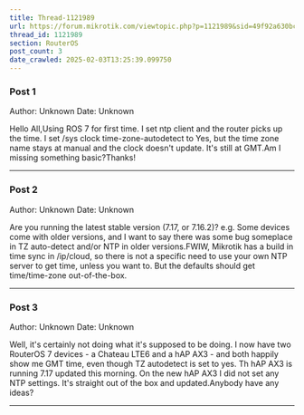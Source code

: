 ```yaml
---
title: Thread-1121989
url: https://forum.mikrotik.com/viewtopic.php?p=1121989&sid=49f92a630bc7970d8ca50523be880e8f#p1121989
thread_id: 1121989
section: RouterOS
post_count: 3
date_crawled: 2025-02-03T13:25:39.099750
---
```


### Post 1
Author: Unknown
Date: Unknown

Hello All,Using ROS 7 for first time. I set ntp client and the router picks up the time. I set /sys clock time-zone-autodetect to Yes, but the time zone name stays at manual and the clock doesn't update. It's still at GMT.Am I missing something basic?Thanks!

---
### Post 2
Author: Unknown
Date: Unknown

Are you running the latest stable version (7.17, or 7.16.2)?  e.g. Some devices come with older versions, and I want to say there was some bug someplace in TZ auto-detect and/or NTP in older versions.FWIW, Mikrotik has a build in time sync in /ip/cloud, so there is not a specific need to use your own NTP server to get time, unless you want to.  But the defaults should get time/time-zone out-of-the-box.

---
### Post 3
Author: Unknown
Date: Unknown

Well, it's certainly not doing what it's supposed to be doing. I now have two RouterOS 7 devices - a Chateau LTE6 and a hAP AX3 - and both happily show me GMT time, even though TZ autodetect is set to yes. Th hAP AX3 is running 7.17 updated this morning. On the new hAP AX3 I did not set any NTP settings. It's straight out of the box and updated.Anybody have any ideas?

---
